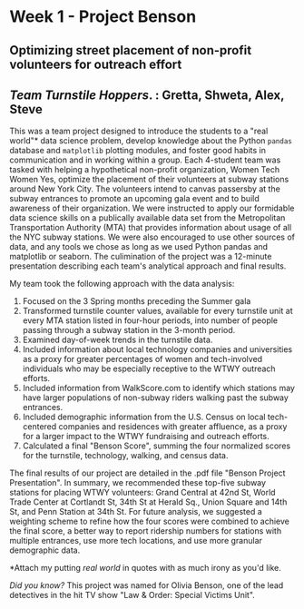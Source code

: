 # Week 1 - Project Benson
## Optimizing street placement of non-profit volunteers for outreach effort

## _Team Turnstile Hoppers_. :  Gretta, Shweta, Alex, Steve

This was a team project designed to introduce the students to a "real world"* data science problem, develop knowledge about the Python ```pandas``` database and ```matplotlib``` plotting modules, and foster good habits in communication and in working within a group. Each 4-student team was tasked with helping a hypothetical non-profit organization, Women Tech Women Yes, optimize the placement of their volunteers at subway stations around New York City. The volunteers intend to canvas passersby at the subway entrances to promote an upcoming gala event and to build awareness of their organization. We were instructed to apply our formidable data science skills on a publically available data set from the Metropolitan Transportation Authority (MTA) that provides information about usage of all the NYC subway stations. We were also encouraged to use other sources of data, and any tools we chose as long as we used Python pandas and matplotlib or seaborn. The culimination of the project was a 12-minute presentation describing each team's analytical approach and final results.

My team took the following approach with the data analysis:
1. Focused on the 3 Spring months preceding the Summer gala
2. Transformed turnstile counter values, available for every turnstile unit at every MTA station listed in four-hour periods, into number of people passing through a subway station in the 3-month period.
3. Examined day-of-week trends in the turnstile data.
4. Included information about local technology companies and universities as a proxy for greater percentages of women and tech-involved individuals who may be especially receptive to the WTWY outreach efforts.
5. Included information from WalkScore.com to identify which stations may have larger populations of non-subway riders walking past the subway entrances.
6. Included demographic information from the U.S. Census on local tech-centered companies and residences with greater affluence, as a proxy for a larger impact to the WTWY fundraising and outreach efforts.
7. Calculated a final "Benson Score", summing the four normalized scores for the turnstile, technology, walking, and census data.

The final results of our project are detailed in the .pdf file "Benson Project Presentation". In summary, we recommended these top-five subway stations for placing WTWY volunteers: Grand Central at 42nd St, World Trade Center at Cortlandt St, 34th St at Herald Sq., Union Square and 14th St, and Penn Station at 34th St. For future analysis, we suggested a weighting scheme to refine how the four scores were combined to achieve the final score, a better way to report ridership numbers for stations with multiple entrances, use more tech locations, and use more granular demographic data. 


*Attach my putting _real world_ in quotes with as much irony as you'd like.

_Did you know?_  This project was named for Olivia Benson, one of the lead detectives in the hit TV show "Law & Order: Special Victims Unit".
